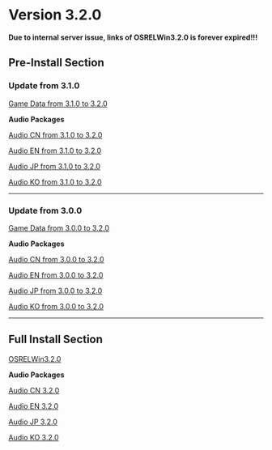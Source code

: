 # Version 3.2.0

**Due to internal server issue, links of OSRELWin3.2.0 is forever expired!!!**

## Pre-Install Section

### Update from 3.1.0

[Game Data from 3.1.0 to 3.2.0](https://autopatchhk.yuanshen.com/client_app/update/hk4e_global/10/game_3.1.0_3.2.0_hdiff_3B7InFiY1SDdN8Lv.zip)

**Audio Packages**

[Audio CN from 3.1.0 to 3.2.0](https://autopatchhk.yuanshen.com/client_app/update/hk4e_global/10/zh-cn_3.1.0_3.2.0_hdiff_R8oNZkyzjwxYFGCQ.zip)

[Audio EN from 3.1.0 to 3.2.0](https://autopatchhk.yuanshen.com/client_app/update/hk4e_global/10/en-us_3.1.0_3.2.0_hdiff_ezXCZESyB4JuGs5g.zip)

[Audio JP from 3.1.0 to 3.2.0](https://autopatchhk.yuanshen.com/client_app/update/hk4e_global/10/ja-jp_3.1.0_3.2.0_hdiff_mHfx98gkNpB36szQ.zip)

[Audio KO from 3.1.0 to 3.2.0](https://autopatchhk.yuanshen.com/client_app/update/hk4e_global/10/ko-kr_3.1.0_3.2.0_hdiff_dZwqgxaJQusz5e7E.zip)

----

### Update from 3.0.0

[Game Data from 3.0.0 to 3.2.0](https://autopatchhk.yuanshen.com/client_app/update/hk4e_global/10/game_3.0.0_3.2.0_hdiff_0XM45IeyvRhgYCLj.zip)

**Audio Packages**

[Audio CN from 3.0.0 to 3.2.0](https://autopatchhk.yuanshen.com/client_app/update/hk4e_global/10/zh-cn_3.0.0_3.2.0_hdiff_1n6f7JSmpBiHOvz8.zip)

[Audio EN from 3.0.0 to 3.2.0](https://autopatchhk.yuanshen.com/client_app/update/hk4e_global/10/en-us_3.0.0_3.2.0_hdiff_ZkinY2VSEILsuAwq.zip)

[Audio JP from 3.0.0 to 3.2.0](https://autopatchhk.yuanshen.com/client_app/update/hk4e_global/10/ja-jp_3.0.0_3.2.0_hdiff_vchfdp38qJjbgTPz.zip)

[Audio KO from 3.0.0 to 3.2.0](https://autopatchhk.yuanshen.com/client_app/update/hk4e_global/10/ko-kr_3.0.0_3.2.0_hdiff_WuHL2AB9UVvayFsl.zip)

----

## Full Install Section

[OSRELWin3.2.0](https://autopatchhk.yuanshen.com/client_app/download/pc_zip/20221024103618_h2e3o3zijYKEqHnQ/GenshinImpact_3.2.0.zip)

**Audio Packages**

[Audio CN 3.2.0](https://autopatchhk.yuanshen.com/client_app/download/pc_zip/20221024103618_h2e3o3zijYKEqHnQ/Audio_Chinese_3.2.0.zip)

[Audio EN 3.2.0](https://autopatchhk.yuanshen.com/client_app/download/pc_zip/20221024103618_h2e3o3zijYKEqHnQ/Audio_English(US)_3.2.0.zip)

[Audio JP 3.2.0](https://autopatchhk.yuanshen.com/client_app/download/pc_zip/20221024103618_h2e3o3zijYKEqHnQ/Audio_Japanese_3.2.0.zip)

[Audio KO 3.2.0](https://autopatchhk.yuanshen.com/client_app/download/pc_zip/20221024103618_h2e3o3zijYKEqHnQ/Audio_Korean_3.2.0.zip)
